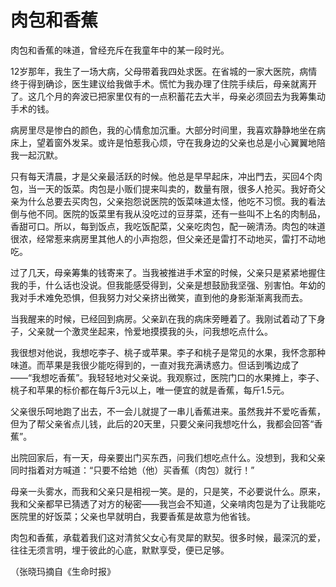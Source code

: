 # 肉包和香蕉

肉包和香蕉的味道，曾经充斥在我童年中的某一段时光。 

12岁那年，我生了一场大病，父母带着我四处求医。在省城的一家大医院，病情终于得到确诊，医生建议给我做手术。慌忙为我办理了住院手续后，母亲就离开了。这几个月的奔波已把家里仅有的一点积蓄花去大半，母亲必须回去为我筹集动手术的钱。 

病房里尽是惨白的颜色，我的心情愈加沉重。大部分时间里，我喜欢静静地坐在病床上，望着窗外发呆。或许是怕惹我心烦，守在我身边的父亲也总是小心翼翼地陪我一起沉默。 

只有每天清晨，才是父亲最活跃的时候。他总是早早起床，冲出門去，买回4个肉包，当一天的饭菜。肉包是小贩们提来叫卖的，数量有限，很多人抢买。我好奇父亲为什么总要去买肉包，父亲抱怨说医院的饭菜味道太怪，他吃不习惯。我的看法倒与他不同。医院的饭菜里有我从没吃过的豆芽菜，还有一些叫不上名的肉制品，香甜可口。所以，每到饭点，我吃饭配菜，父亲吃肉包，配一碗清汤。肉包的味道很浓，经常惹来病房里其他人的小声抱怨，但父亲还是雷打不动地买，雷打不动地吃。 

过了几天，母亲筹集的钱寄来了。当我被推进手术室的时候，父亲只是紧紧地握住我的手，什么话也没说。但我能感受得到，父亲是想鼓励我坚强、别害怕。年幼的我对手术难免恐惧，但我努力对父亲挤出微笑，直到他的身影渐渐离我而去。 

当我醒来的时候，已经回到病房。父亲趴在我的病床旁睡着了。我刚试着动了下身子，父亲就一个激灵坐起来，怜爱地摸摸我的头，问我想吃点什么。 

我很想对他说，我想吃李子、桃子或苹果。李子和桃子是常见的水果，我怀念那种味道。而苹果是我很少能吃得到的，一直对我充满诱惑力。但话到嘴边成了——“我想吃香蕉”。我轻轻地对父亲说。我观察过，医院门口的水果摊上，李子、桃子和苹果的标价都在每斤3元以上，唯一便宜的就是香蕉，每斤1.5元。 

父亲很乐呵地跑了出去，不一会儿就提了一串儿香蕉进来。虽然我并不爱吃香蕉，但为了帮父亲省点儿钱，此后的20天里，只要父亲问我想吃什么，我都会回答“香蕉”。 

出院回家后，有一天，母亲要出门买东西，问我们想吃点什么。没想到，我和父亲同时指着对方喊道：“只要不给她（他）买香蕉（肉包）就行！” 

母亲一头雾水，而我和父亲只是相视一笑。是的，只是笑，不必要说什么。原来，我和父亲都早已猜透了对方的秘密——我岂会不知道，父亲啃肉包是为了让我能吃医院里的好饭菜；父亲也早就明白，我要香蕉是故意为他省钱。 

肉包和香蕉，承载着我们这对清贫父女心有灵犀的默契。很多时候，最深沉的爱，往往无须言明，埋于彼此的心底，默默享受，便已足够。 

（张晓玛摘自《生命时报》